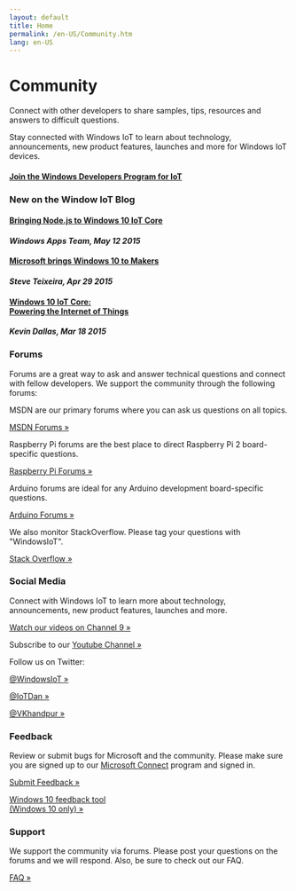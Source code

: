 ```yaml
---
layout: default
title: Home
permalink: /en-US/Community.htm
lang: en-US
---
```

<div class="row section-heading">
    <h1>Community</h1>
    <p>Connect with other developers to share samples, tips, resources and answers to difficult questions.</p>
    <p>Stay connected with Windows IoT to learn about technology, announcements, new product features, launches and more for Windows IoT devices.</p>
    <a href="{{site.signupurl}}">
      <h4 class="btn btn-default highlight">Join the Windows Developers Program for IoT</h4>
    </a>

</div>
<div class="row section-heading">
  <h3>New on the Window IoT Blog</h3>
  <div class="col-md-4">
    <div class="col-md-9">
      <a href="http://blogs.windows.com/buildingapps/2015/05/12/bringing-node-js-to-windows-10-iot-core/" target="_blank">
        <h4>Bringing Node.js to Windows 10 IoT Core</h4>
      </a>
      <h4><em>Windows Apps Team, May 12 2015</em></h4>
    </div>
  </div>
  <div class="col-md-4">
    <div class="col-md-9">
      <a href="http://blogs.windows.com/buildingapps/2015/04/29/microsoft-brings-windows-10-to-makers/" target="_blank">
        <h4>Microsoft brings Windows 10 to Makers</h4>
      </a>
      <h4><em>Steve Teixeira, Apr 29 2015</em></h4>
    </div>
  </div>
  <div class="col-md-4">
    <div class="col-md-9">
      <a href="http://blogs.windows.com/bloggingwindows/2015/03/18/windows-10-iot-powering-the-internet-of-things/" target="_blank">
        <h4>Windows 10 IoT Core:<br />Powering the Internet of Things</h4>
      </a>
      <h4><em>Kevin Dallas, Mar 18 2015</em></h4>
    </div>
  </div>
</div>

<a name="contact"></a>

<div class="row section-heading">
  <div class="col-md-3">
    <h3>Forums</h3>
    <p>Forums are a great way to ask and answer technical questions and connect with fellow developers. We support the community through the following forums:</p>
    <p>MSDN are our primary forums where you can ask us questions on all topics.</p>
    <p>
      <a href="https://social.msdn.microsoft.com/forums/en-US/home?forum=WindowsIoT" target="_blank">MSDN Forums &raquo;</a>
    </p>
    <p>Raspberry Pi forums are the best place to direct Raspberry Pi 2 board-specific questions.</p>
    <p>
    <a href="https://www.raspberrypi.org/forums/viewforum.php?f=105" target="_blank">Raspberry Pi Forums &raquo;</a>
    </p>
    <p>Arduino forums are ideal for any Arduino development board-specific questions.
    </p>
    <p>
      <a href="http://forum.arduino.cc/">Arduino Forums &raquo;</a>
    </p>
    <p>We also monitor StackOverflow. Please tag your questions with "WindowsIoT".</p>
    <a href="http://stackoverflow.com/questions/tagged/WindowsIoT" target="_blank">Stack Overflow &raquo;</a>
    </p>
  </div>
  <div class="col-md-3">
    <h3>Social Media</h3>
    <p>
      Connect with Windows IoT to learn more about technology, announcements, new product features, launches and more.
    </p>
    <p>
      <a href="http://channel9.msdn.com/Search?term=Windows%20IoT#ch9Search" target="_blank">Watch our videos on Channel 9 &raquo;</a>
    </p>
    <p>
      Subscribe to our <a href="http://www.youtube.com/playlist?list=PL1ljc761XCiaj0g6g1sef4inE4pEV4CGp" target="_blank">Youtube Channel &raquo;</a>
    </p>
    <p>
      Follow us on Twitter:
    </p>
    <p>
      <a href="https://twitter.com/WindowsIoT" target="_blank">@WindowsIoT &raquo;</a>
    </p>
    <p>
      <a href="https://twitter.com/IoTDan" target="_blank">@IoTDan &raquo;</a>
    </p>
    <p>
      <a href="https://twitter.com/vkhandpur" target="_blank">@VKhandpur &raquo;</a>
    </p>
  </div>
  <div class="col-md-3">
    <h3>Feedback</h3>
    <p>
      Review or submit bugs for Microsoft and the community. Please make sure you are signed up to our <a href="https://connect.microsoft.com/windowsembeddediot/SelfNomination.aspx?ProgramID=8558" target="_blank">Microsoft Connect</a> program and signed in.
    </p>
    <p>
      <a href="https://connect.microsoft.com/windowsembeddedIoT/Feedback" target="_blank" >Submit Feedback &raquo;</a>
    </p>
    <p>
      <a href='windows-feedback:?contextid=441&metadata={"Metadata":[{"OS":"IoTUAP"},{"Source":"WindowsOnDevices.com"}]}??' target="_blank">Windows 10 feedback tool <br />(Windows 10 only) &raquo;</a>
    </p>
  </div>
  <div class="col-md-3">
    <h3>Support</h3>
    <p>
      We support the community via forums. Please post your questions on the forums and we will respond. Also, be sure to check out our FAQ.
    </p>
    <p>
      <a href="{{site.baseurl}}/{{page.lang}}/Faqs.htm">FAQ &raquo;</a>
    </p>
  </div>
</div>
